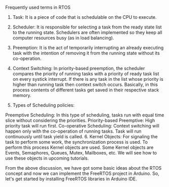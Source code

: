 Frequently used terms in RTOS
1. Task: It is a piece of code that is schedulable on the CPU to execute.

2. Scheduler: It is responsible for selecting a task from the ready state list to the running state. Schedulers are often implemented so they keep all computer resources busy (as in load balancing).

3. Preemption: It is the act of temporarily interrupting an already executing task with the intention of removing it from the running state without its co-operation.

4. Context Switching: In priority-based preemption, the scheduler compares the priority of running tasks with a priority of ready task list on every systick interrupt. If there is any task in the list whose priority is higher than running task then context switch occurs. Basically, in this process contents of different tasks get saved in their respective stack memory.

5. Types of Scheduling policies:

Preemptive Scheduling: In this type of scheduling, tasks run with equal time slice without considering the priorities.
Priority-based Preemptive: High priority task will run first.
Co-operative Scheduling: Context switching will happen only with the co-operation of running tasks. Task will run continuously until task yield is called.​
6. Kernel Objects: For signaling the task to perform some work, the synchronization process is used. To perform this process Kernel objects are used. Some Kernel objects are Events, Semaphores, Queues, Mutex, Mailboxes, etc. We will see how to use these objects in upcoming tutorials.

From the above discussion, we have got some basic ideas about the RTOS concept and now we can implement the FreeRTOS project in Arduino. So, let's get started by installing FreeRTOS libraries in Arduino IDE.


